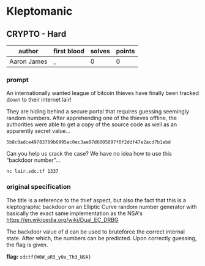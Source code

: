# Kleptomanic
## CRYPTO - Hard
| author | first blood | solves | points |
| --- | --- | --- | --- |
| Aaron James | _ | 0 | 0 |
### prompt
An internationally wanted league of bitcoin thieves have finally been tracked down to their internet lair!

They are hiding behind a secure portal that requires guessing seemingly random numbers. After apprehending one of the thieves offline, the authorities were able to get a copy of the source code as well as an apparently secret value...

`5b8c0adce49783789b6995ac0ec3ae87d6005897f0f2ddf47e2acd7b1abd`

Can you help us crack the case? We have no idea how to use this “backdoor number”...

`nc lair.sdc.tf 1337`

### original specification
The title is a reference to the thief aspect, but also the fact that this is a kleptographic backdoor on an Elliptic Curve random number generator with basically the exact same implementation as the NSA's https://en.wikipedia.org/wiki/Dual_EC_DRBG

The backdoor value of d can be used to bruteforce the correct internal state. After which, the numbers can be predicted. Upon correctly guessing, the flag is given.

**flag:** `sdctf{W0W_aR3_y0u_Th3_NSA}`


